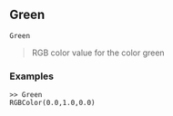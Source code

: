 ## Green

```
Green
```

> RGB color value for the color green

### Examples

```
>> Green
RGBColor(0.0,1.0,0.0)
```
